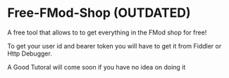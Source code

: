 # Free-FMod-Shop (OUTDATED)
A free tool that allows to to get everything in the FMod shop for free!

To get your user id and bearer token you will have to get it from Fiddler or Http Debugger.

A Good Tutoral will come soon if you have no idea on doing it

